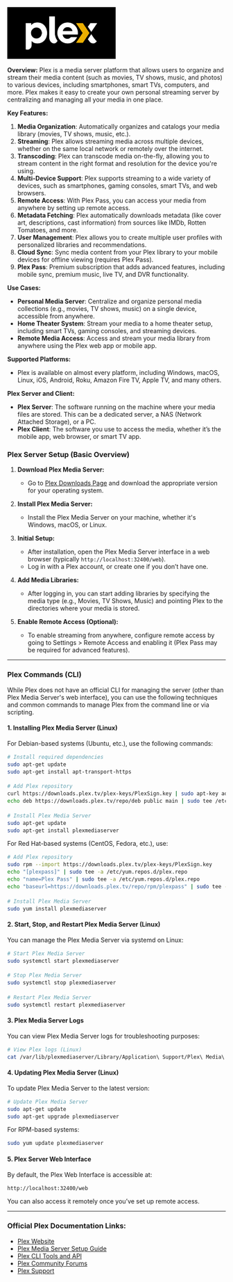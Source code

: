 <img src="assets/image.png" alt="plex"  width="250" >

**Overview:**
Plex is a media server platform that allows users to organize and stream their media content (such as movies, TV shows, music, and photos) to various devices, including smartphones, smart TVs, computers, and more. Plex makes it easy to create your own personal streaming server by centralizing and managing all your media in one place.

**Key Features:**
1. **Media Organization**: Automatically organizes and catalogs your media library (movies, TV shows, music, etc.).
2. **Streaming**: Plex allows streaming media across multiple devices, whether on the same local network or remotely over the internet.
3. **Transcoding**: Plex can transcode media on-the-fly, allowing you to stream content in the right format and resolution for the device you're using.
4. **Multi-Device Support**: Plex supports streaming to a wide variety of devices, such as smartphones, gaming consoles, smart TVs, and web browsers.
5. **Remote Access**: With Plex Pass, you can access your media from anywhere by setting up remote access.
6. **Metadata Fetching**: Plex automatically downloads metadata (like cover art, descriptions, cast information) from sources like IMDb, Rotten Tomatoes, and more.
7. **User Management**: Plex allows you to create multiple user profiles with personalized libraries and recommendations.
8. **Cloud Sync**: Sync media content from your Plex library to your mobile devices for offline viewing (requires Plex Pass).
9. **Plex Pass**: Premium subscription that adds advanced features, including mobile sync, premium music, live TV, and DVR functionality.

**Use Cases:**
- **Personal Media Server**: Centralize and organize personal media collections (e.g., movies, TV shows, music) on a single device, accessible from anywhere.
- **Home Theater System**: Stream your media to a home theater setup, including smart TVs, gaming consoles, and streaming devices.
- **Remote Media Access**: Access and stream your media library from anywhere using the Plex web app or mobile app.

**Supported Platforms:**
- Plex is available on almost every platform, including Windows, macOS, Linux, iOS, Android, Roku, Amazon Fire TV, Apple TV, and many others.

**Plex Server and Client:**
- **Plex Server**: The software running on the machine where your media files are stored. This can be a dedicated server, a NAS (Network Attached Storage), or a PC.
- **Plex Client**: The software you use to access the media, whether it’s the mobile app, web browser, or smart TV app.

### **Plex Server Setup (Basic Overview)**

1. **Download Plex Media Server:**
   - Go to [Plex Downloads Page](https://www.plex.tv/media-server-downloads/) and download the appropriate version for your operating system.
   
2. **Install Plex Media Server:**
   - Install the Plex Media Server on your machine, whether it's Windows, macOS, or Linux.

3. **Initial Setup:**
   - After installation, open the Plex Media Server interface in a web browser (typically `http://localhost:32400/web`).
   - Log in with a Plex account, or create one if you don’t have one.
   
4. **Add Media Libraries:**
   - After logging in, you can start adding libraries by specifying the media type (e.g., Movies, TV Shows, Music) and pointing Plex to the directories where your media is stored.
   
5. **Enable Remote Access (Optional):**
   - To enable streaming from anywhere, configure remote access by going to Settings > Remote Access and enabling it (Plex Pass may be required for advanced features).

---

### **Plex Commands (CLI)**

While Plex does not have an official CLI for managing the server (other than Plex Media Server's web interface), you can use the following techniques and common commands to manage Plex from the command line or via scripting.

#### **1. Installing Plex Media Server (Linux)**

For Debian-based systems (Ubuntu, etc.), use the following commands:

```bash
# Install required dependencies
sudo apt-get update
sudo apt-get install apt-transport-https

# Add Plex repository
curl https://downloads.plex.tv/plex-keys/PlexSign.key | sudo apt-key add -
echo deb https://downloads.plex.tv/repo/deb public main | sudo tee /etc/apt/sources.list.d/plex.list

# Install Plex Media Server
sudo apt-get update
sudo apt-get install plexmediaserver
```

For Red Hat-based systems (CentOS, Fedora, etc.), use:

```bash
# Add Plex repository
sudo rpm --import https://downloads.plex.tv/plex-keys/PlexSign.key
echo "[plexpass]" | sudo tee -a /etc/yum.repos.d/plex.repo
echo "name=Plex Pass" | sudo tee -a /etc/yum.repos.d/plex.repo
echo "baseurl=https://downloads.plex.tv/repo/rpm/plexpass" | sudo tee -a /etc/yum.repos.d/plex.repo

# Install Plex Media Server
sudo yum install plexmediaserver
```

#### **2. Start, Stop, and Restart Plex Media Server (Linux)**

You can manage the Plex Media Server via systemd on Linux:

```bash
# Start Plex Media Server
sudo systemctl start plexmediaserver

# Stop Plex Media Server
sudo systemctl stop plexmediaserver

# Restart Plex Media Server
sudo systemctl restart plexmediaserver
```

#### **3. Plex Media Server Logs**

You can view Plex Media Server logs for troubleshooting purposes:

```bash
# View Plex logs (Linux)
cat /var/lib/plexmediaserver/Library/Application\ Support/Plex\ Media\ Server/Logs/Plex\ Media\ Server.log
```

#### **4. Updating Plex Media Server (Linux)**

To update Plex Media Server to the latest version:

```bash
# Update Plex Media Server
sudo apt-get update
sudo apt-get upgrade plexmediaserver
```

For RPM-based systems:

```bash
sudo yum update plexmediaserver
```

#### **5. Plex Server Web Interface**

By default, the Plex Web Interface is accessible at:

```bash
http://localhost:32400/web
```

You can also access it remotely once you’ve set up remote access.

---

### **Official Plex Documentation Links:**
- [Plex Website](https://www.plex.tv/)
- [Plex Media Server Setup Guide](https://support.plex.tv/articles/200264746-installation/)
- [Plex CLI Tools and API](https://github.com/plexinc-archive/plex-media-server)
- [Plex Community Forums](https://forums.plex.tv/)
- [Plex Support](https://support.plex.tv/)

